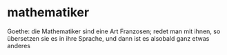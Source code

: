 # mathematiker
Goethe: die Mathematiker sind eine Art Franzosen; redet man mit ihnen, so übersetzen sie es in ihre Sprache, und dann ist es alsobald ganz etwas anderes
